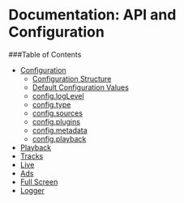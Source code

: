 
Documentation: API and Configuration
==================
###Table of Contents
- [Configuration](configuration.md)
  - [Configuration Structure](configuration.md#configuration-structure)
  - [Default Configuration Values](configuration.md#default-configuration-values)
  - [config.logLevel](configuration.md#config.loglevel)
  - [config.type](configuration.md#config.type)
  - [config.sources](configuration.md#config.sources)
  - [config.plugins](configuration.md#config.plugins)
  - [config.metadata](configuration.md#config.metadata)
  - [config.playback](configuration.md#config.playback)
- [Playback]()
- [Tracks]()
- [Live]()
- [Ads]()
- [Full Screen]()
- [Logger]()
